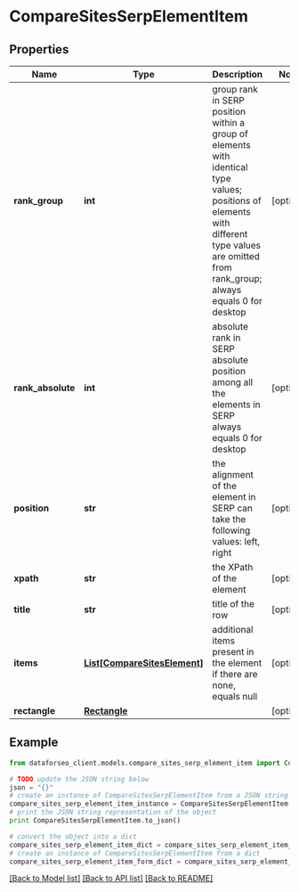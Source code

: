 # CompareSitesSerpElementItem


## Properties

Name | Type | Description | Notes
------------ | ------------- | ------------- | -------------
**rank_group** | **int** | group rank in SERP position within a group of elements with identical type values; positions of elements with different type values are omitted from rank_group; always equals 0 for desktop | [optional] 
**rank_absolute** | **int** | absolute rank in SERP absolute position among all the elements in SERP always equals 0 for desktop | [optional] 
**position** | **str** | the alignment of the element in SERP can take the following values: left, right | [optional] 
**xpath** | **str** | the XPath of the element | [optional] 
**title** | **str** | title of the row | [optional] 
**items** | [**List[CompareSitesElement]**](CompareSitesElement.md) | additional items present in the element if there are none, equals null | [optional] 
**rectangle** | [**Rectangle**](Rectangle.md) |  | [optional] 

## Example

```python
from dataforseo_client.models.compare_sites_serp_element_item import CompareSitesSerpElementItem

# TODO update the JSON string below
json = "{}"
# create an instance of CompareSitesSerpElementItem from a JSON string
compare_sites_serp_element_item_instance = CompareSitesSerpElementItem.from_json(json)
# print the JSON string representation of the object
print CompareSitesSerpElementItem.to_json()

# convert the object into a dict
compare_sites_serp_element_item_dict = compare_sites_serp_element_item_instance.to_dict()
# create an instance of CompareSitesSerpElementItem from a dict
compare_sites_serp_element_item_form_dict = compare_sites_serp_element_item.from_dict(compare_sites_serp_element_item_dict)
```
[[Back to Model list]](../README.md#documentation-for-models) [[Back to API list]](../README.md#documentation-for-api-endpoints) [[Back to README]](../README.md)


